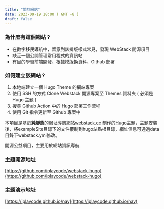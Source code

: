 ```yaml
---
title: "關於網站"
date: 2023-09-19 18:00 ( GMT +8 )
draft: false
---
```


### 為什麼有這個網站 ?

- 在數字移民導航中，留意到該排版樣式常見，發現 WebStack 開源項目
- 缺乏一個公開管理常用程式的資訊站
- 有目的學習前端開發、根據模版換資料、Github 部署

### 如何建立該網站 ?

1. 本地端建立一個 Hugo Theme 的網站專案 
2. 使用 SSH 的方式 Clone Webstack 開源專案至 Themes 資料夾 ( 必須是 Hugo 主題 )
3. 搜尋 Github Action 中的 Hugo 部署工作流程
4. 使用 Git 指令更新至 Github 專案中

本項目是基於**純靜態**的網址導航網站[webstack.cc](https://github.com/WebStackPage/WebStackPage.github.io) 制作的[Hugo](https://gohugo.io/)主題，主題安裝後，將exampleSite目錄下的文件覆制到hugo站點根目錄，網址信息可通過data目錄下webstack.yml修改。

開源公益項目，主要用於網站資訊導航

### 主題開源地址
[https://github.com/iplaycode/webstack-hugo](https://github.com/iplaycode/webstack-hugo)

### 主题演示地址
[https://iplaycode.github.io/nav](https://iplaycode.github.io/nav)
